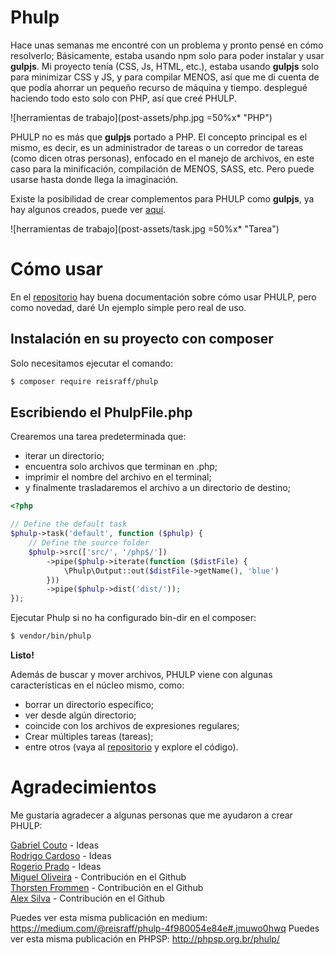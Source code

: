 # Phulp

Hace unas semanas me encontré con un problema y pronto pensé en cómo resolverlo; Básicamente, estaba usando npm solo para poder instalar y usar **gulpjs**. Mi proyecto tenía (CSS, Js, HTML, etc.), estaba usando **gulpjs** solo para minimizar CSS y JS, y para compilar MENOS, así que me di cuenta de que podía ahorrar un pequeño recurso de máquina y tiempo. desplegué haciendo todo esto solo con PHP, así que creé PHULP.

![herramientas de trabajo](post-assets/php.jpg =50%x* "PHP")

PHULP no es más que **gulpjs** portado a PHP. El concepto principal es el mismo, es decir, es un administrador de tareas o un corredor de tareas (como dicen otras personas), enfocado en el manejo de archivos, en este caso para la minificación, compilación de MENOS, SASS, etc. Pero puede usarse hasta donde llega la imaginación.

Existe la posibilidad de crear complementos para PHULP como **gulpjs**, ya hay algunos creados, puede ver <a href="https://reisraff.github.io/phulp/dist/#!/plugins" target="_ blank">aquí</a>.

![herramientas de trabajo](post-assets/task.jpg =50%x* "Tarea")

# Cómo usar

En el <a href="https://github.com/reisraff/phulp" target="_blank">repositorio</a> hay buena documentación sobre cómo usar PHULP, pero como novedad, daré Un ejemplo simple pero real de uso.

## Instalación en su proyecto con composer

Solo necesitamos ejecutar el comando:

```bash
$ composer require reisraff/phulp
```

## Escribiendo el PhulpFile.php

Crearemos una tarea predeterminada que:
- iterar un directorio;
- encuentra solo archivos que terminan en .php;
- imprimir el nombre del archivo en el terminal;
- y finalmente trasladaremos el archivo a un directorio de destino;

```php
<?php

// Define the default task
$phulp->task('default', function ($phulp) {
    // Define the source folder
    $phulp->src(['src/', '/php$/'])
        ->pipe($phulp->iterate(function ($distFile) {
            \Phulp\Output::out($distFile->getName(), 'blue')
        }))
        ->pipe($phulp->dist('dist/'));
});
```

Ejecutar Phulp si no ha configurado bin-dir en el composer:

```bash
$ vendor/bin/phulp
```

**Listo!**

Además de buscar y mover archivos, PHULP viene con algunas características en el núcleo mismo, como:
- borrar un directorio específico;
- ver desde algún directorio;
- coincide con los archivos de expresiones regulares;
- Crear múltiples tareas (tareas);
- entre otros (vaya al <a href="https://github.com/reisraff/phulp" target="_blank">repositorio</a> y explore el código).

# Agradecimientos

Me gustaría agradecer a algunas personas que me ayudaron a crear PHULP:

<a href="https://twitter.com/gabrielrcouto/" target="_blank">Gabriel Couto</a> - Ideas<br />
<a href="https://twitter.com/pokemaobr" target="_blank">Rodrigo Cardoso</a> - Ideas<br />
<a href="https://twitter.com/rogeriopradoj" target="_blank">Rogerio Prado</a> - Ideas<br />
<a href="https://github.com/oliveiramiguel" target="_blank">Miguel Oliveira</a> - Contribución en el Github<br />
<a href="https://github.com/tfrommen" target="_blank">Thorsten Frommen</a> - Contribución en el Github<br />
<a href="https://github.com/alexmsilva" target="_blank">Alex Silva</a> - Contribución en el Github<br />


Puedes ver esta misma publicación en medium: <a href="https://medium.com/@reisraff/phulp-4f980054e84e#.jmuwo0hwq" target="_blank">https://medium.com/@reisraff/phulp-4f980054e84e#.jmuwo0hwq</a>
Puedes ver esta misma publicación en PHPSP: <a href="http://phpsp.org.br/phulp/" target="_blank">http://phpsp.org.br/phulp/</a>
